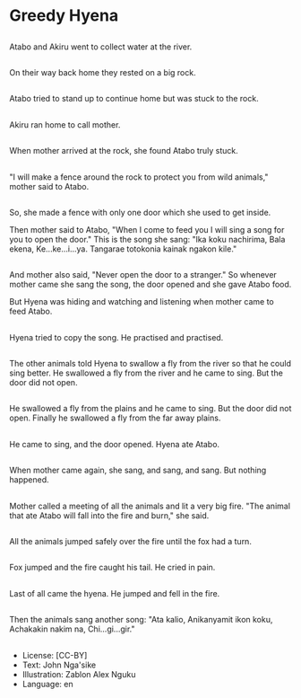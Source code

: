 # Greedy Hyena

##
Atabo and Akiru went to
collect water at the
river.

##
On their way back
home they rested on a
big rock.

##
Atabo tried to stand up
to continue home but
was stuck to the rock.

##
Akiru ran home to call
mother.

##
When mother arrived at
the rock, she found
Atabo truly stuck.

##
"I will make a fence
around the rock to
protect you from wild
animals," mother said
to Atabo.

##
So, she made a fence
with only one door
which she used to get
inside.

Then mother said to Atabo, "When I come to
feed you I will sing a song for you to open
the door."
This is the song she sang:
"lka koku nachirima,
Bala ekena,
Ke...ke...i...ya.
Tangarae totokonia kainak ngakon kile."

##
And mother also said, "Never open the door
to a stranger."
So whenever mother came she sang the
song, the door opened and she gave Atabo
food.

But Hyena was hiding
and watching and
listening when mother
came to feed Atabo.

##
Hyena tried to copy the
song. He practised and
practised.

##
The other animals told
Hyena to swallow a fly
from the river so that
he could sing better.
He swallowed a fly from
the river and he came
to sing. But the door did
not open.

##
He swallowed a fly from
the plains and he came
to sing. But the door did
not open.
Finally he swallowed a
fly from the far away
plains.

##
He came to sing, and
the door opened.
Hyena ate Atabo.

##
When mother came
again, she sang, and
sang, and sang. But
nothing happened.

##
Mother called a
meeting of all the
animals and lit a very
big fire.
"The animal that ate
Atabo will fall into the
fire and burn," she said.

##
All the animals jumped
safely over the fire until
the fox had a turn.

##
Fox jumped and the fire
caught his tail.
He cried in pain.

##
Last of all came the
hyena.
He jumped and fell in
the fire.

##
Then the animals sang
another song:
"Ata kalio,
Anikanyamit ikon koku,
Achakakin nakim na,
Chi...gi...gir."

##
* License: [CC-BY]
* Text: John Nga'sike
* Illustration: Zablon Alex Nguku
* Language: en
